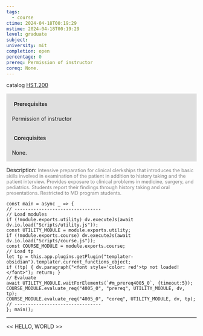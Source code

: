 ```yaml
---
tags:
  - course
ctime: 2024-04-18T00:19:29
mstime: 2024-04-18T00:19:29
level: graduate
subject: 
university: mit
completion: open
percentage: 0
prereq: Permission of instructor
coreq: None.
---
```


catalog [HST.200](http://student.mit.edu/catalog/mHSTa.html#HST.200)

<span style="display: block; padding: 15px; background-color: rgb(100, 100, 100, 0.2);"><font id="m_prereq4005_0" style="display: block; font-family: Arial, sans-serif; font-weight: bold; padding: 5px">Prerequisites</font><br><span id="prereq4005_0">Permission of instructor</span></span>
<span style="display: block; padding: 15px; background-color: rgb(100, 100, 100, 0.2);"><font id="m_coreq4005_0" style="display: block; font-family: Arial, sans-serif; font-weight: bold; padding: 5px">Corequisites</font><br><span id="coreq4005_0">None.</span></span>

<font style="">Description:</font>
<font style="color: grey; font-size: 0.8rem;">Intensive preparation for clinical clerkships that introduces the basic skills involved in examination of the patient in addition to history taking and the patient interview. Provides exposure to clinical problems in medicine, surgery, and pediatrics. Students report their findings through history taking and oral presentations. Restricted to MD program students.</font>

```dataviewjs
const main = async _ => {
// --------------------------------
// Load modules
if (!module.exports.utility) dv.executeJs(await dv.io.load("Scripts/utility.js"));
const UTILITY_MODULE = module.exports.utility;
if (!module.exports.course) dv.executeJs(await dv.io.load("Scripts/course.js"));
const COURSE_MODULE = module.exports.course;
// Load tp
let tp = this.app.plugins.getPlugin("templater-obsidian").templater.current_functions_object;
if (!tp) { dv.paragraph("<font style='color: red'>tp not loaded!</font>"); return; }
// Evaluate
await UTILITY_MODULE.waitForElements(`#m_prereq4005_0`, {timeout:5});
COURSE_MODULE.evaluate_req("4005_0", "prereq", UTILITY_MODULE, dv, tp);
COURSE_MODULE.evaluate_req("4005_0", "coreq", UTILITY_MODULE, dv, tp);
// --------------------------------
}; main();
```

---

<< HELLO, WORLD >>

